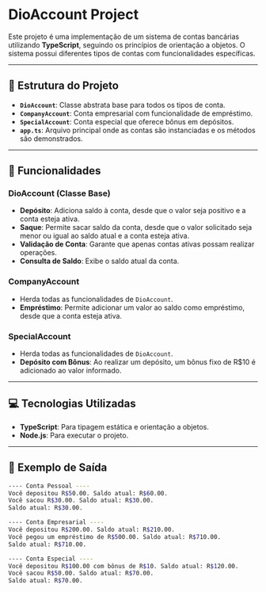 # DioAccount Project

Este projeto é uma implementação de um sistema de contas bancárias utilizando **TypeScript**, seguindo os princípios de orientação a objetos. O sistema possui diferentes tipos de contas com funcionalidades específicas.

---

## 📂 Estrutura do Projeto

- **`DioAccount`**: Classe abstrata base para todos os tipos de conta.
- **`CompanyAccount`**: Conta empresarial com funcionalidade de empréstimo.
- **`SpecialAccount`**: Conta especial que oferece bônus em depósitos.
- **`app.ts`**: Arquivo principal onde as contas são instanciadas e os métodos são demonstrados.

---

## 🚀 Funcionalidades

### DioAccount (Classe Base)
- **Depósito**: Adiciona saldo à conta, desde que o valor seja positivo e a conta esteja ativa.
- **Saque**: Permite sacar saldo da conta, desde que o valor solicitado seja menor ou igual ao saldo atual e a conta esteja ativa.
- **Validação de Conta**: Garante que apenas contas ativas possam realizar operações.
- **Consulta de Saldo**: Exibe o saldo atual da conta.

### CompanyAccount
- Herda todas as funcionalidades de `DioAccount`.
- **Empréstimo**: Permite adicionar um valor ao saldo como empréstimo, desde que a conta esteja ativa.

### SpecialAccount
- Herda todas as funcionalidades de `DioAccount`.
- **Depósito com Bônus**: Ao realizar um depósito, um bônus fixo de R$10 é adicionado ao valor informado.

---

## 💻 Tecnologias Utilizadas

- **TypeScript**: Para tipagem estática e orientação a objetos.
- **Node.js**: Para executar o projeto.

---

## 📜 Exemplo de Saída


```bash
---- Conta Pessoal ----
Você depositou R$50.00. Saldo atual: R$60.00.
Você sacou R$30.00. Saldo atual: R$30.00.
Saldo atual: R$30.00.

---- Conta Empresarial ----
Você depositou R$200.00. Saldo atual: R$210.00.
Você pegou um empréstimo de R$500.00. Saldo atual: R$710.00.
Saldo atual: R$710.00.

---- Conta Especial ----
Você depositou R$100.00 com bônus de R$10. Saldo atual: R$120.00.
Você sacou R$50.00. Saldo atual: R$70.00.
Saldo atual: R$70.00.

